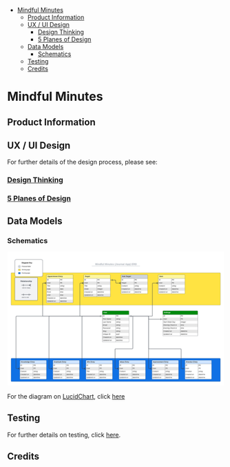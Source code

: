 - [Mindful Minutes](#mindful-minutes)
  - [Product Information](#product-information)
  - [UX / UI Design](#ux--ui-design)
    - [Design Thinking](#design-thinking)
    - [5 Planes of Design](#5-planes-of-design)
  - [Data Models](#data-models)
    - [Schematics](#schematics)
  - [Testing](#testing)
  - [Credits](#credits)

# Mindful Minutes

## Product Information

## UX / UI Design

For further details of the design process, please see:

### [Design Thinking](docs/ui-ux/design-thinking/design-thinking.md#design-thinking)

### [5 Planes of Design](docs/ui-ux/five-planes/five-planes.md#5-planes-of-design)

## Data Models
### Schematics

![Mindful Minutes ERD - Database ER diagram (crow's foot)](docs/media/images/mm_erd.png)

For the diagram on [LucidChart](https://lucid.app), click [here](https://lucid.app/lucidchart/eceb8ec6-75f3-4138-9efa-b05138d3aad4/edit?viewport_loc=-88%2C-96%2C2219%2C2508%2Ctev4AmcZ54sb&invitationId=inv_6d67a542-c4ca-4174-9f85-6c08cd947952)

## Testing 

For further details on testing, click [here](/docs/testing/testing.md#testing). 

## Credits
